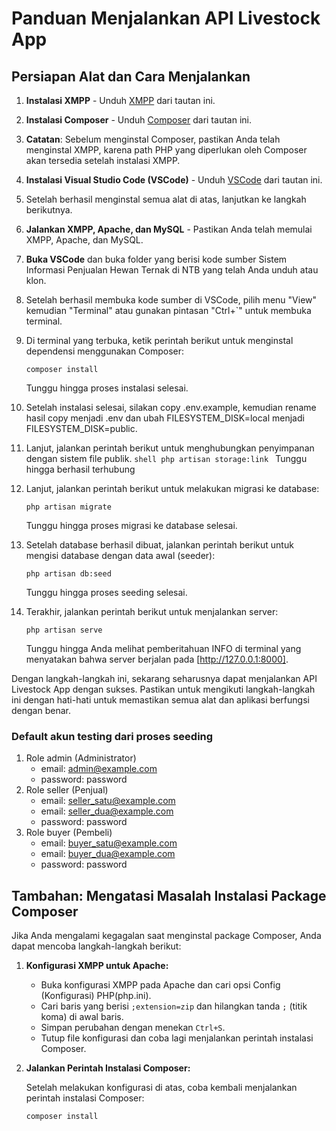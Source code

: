 # Panduan Menjalankan API Livestock App

## Persiapan Alat dan Cara Menjalankan

1. **Instalasi XMPP** - Unduh [XMPP](https://www.apachefriends.org/download.html) dari tautan ini.

2. **Instalasi Composer** - Unduh [Composer](https://getcomposer.org/download) dari tautan ini.

3. **Catatan**: Sebelum menginstal Composer, pastikan Anda telah menginstal XMPP, karena path PHP yang diperlukan oleh Composer akan tersedia setelah instalasi XMPP.

4. **Instalasi Visual Studio Code (VSCode)** - Unduh [VSCode](https://code.visualstudio.com/download) dari tautan ini.

5. Setelah berhasil menginstal semua alat di atas, lanjutkan ke langkah berikutnya.

6. **Jalankan XMPP, Apache, dan MySQL** - Pastikan Anda telah memulai XMPP, Apache, dan MySQL.

7. **Buka VSCode** dan buka folder yang berisi kode sumber Sistem Informasi Penjualan Hewan Ternak di NTB yang telah Anda unduh atau klon.

8. Setelah berhasil membuka kode sumber di VSCode, pilih menu "View" kemudian "Terminal" atau gunakan pintasan "Ctrl+`" untuk membuka terminal.

9. Di terminal yang terbuka, ketik perintah berikut untuk menginstal dependensi menggunakan Composer:
   ```shell
   composer install
   ```
   Tunggu hingga proses instalasi selesai.
10. Setelah instalasi selesai, silakan copy .env.example, kemudian rename hasil copy menjadi .env dan ubah FILESYSTEM_DISK=local menjadi FILESYSTEM_DISK=public.
11. Lanjut, jalankan perintah berikut untuk menghubungkan penyimpanan dengan sistem file publik. 
    ```shell php artisan storage:link ```
    Tunggu hingga berhasil terhubung
12. Lanjut, jalankan perintah berikut untuk melakukan migrasi ke database:
    ```shell
    php artisan migrate
    ```
    Tunggu hingga proses migrasi ke database selesai.
13. Setelah database berhasil dibuat, jalankan perintah berikut untuk mengisi database dengan data awal (seeder):
    ```shell
    php artisan db:seed
    ```
    Tunggu hingga proses seeding selesai.
14. Terakhir, jalankan perintah berikut untuk menjalankan server:
    ```shell
    php artisan serve
    ```
    Tunggu hingga Anda melihat pemberitahuan INFO di terminal yang menyatakan bahwa server berjalan pada [http://127.0.0.1:8000].

Dengan langkah-langkah ini, sekarang seharusnya dapat menjalankan API Livestock App dengan sukses. Pastikan untuk mengikuti langkah-langkah ini dengan hati-hati untuk memastikan semua alat dan aplikasi berfungsi dengan benar.

### Default akun testing dari proses seeding
1. Role admin (Administrator)
   - email: admin@example.com
   - password: password
2. Role seller (Penjual)
   - email: seller_satu@example.com 
   - email: seller_dua@example.com
   - password: password
3. Role buyer (Pembeli)
   - email: buyer_satu@example.com
   - email: buyer_dua@example.com
   - password: password
  
## Tambahan: Mengatasi Masalah Instalasi Package Composer

Jika Anda mengalami kegagalan saat menginstal package Composer, Anda dapat mencoba langkah-langkah berikut:

1. **Konfigurasi XMPP untuk Apache:**

   - Buka konfigurasi XMPP pada Apache dan cari opsi Config (Konfigurasi) PHP(php.ini).
   - Cari baris yang berisi `;extension=zip` dan hilangkan tanda `;` (titik koma) di awal baris.
   - Simpan perubahan dengan menekan `Ctrl+S`.
   - Tutup file konfigurasi dan coba lagi menjalankan perintah instalasi Composer.

2. **Jalankan Perintah Instalasi Composer:**

   Setelah melakukan konfigurasi di atas, coba kembali menjalankan perintah instalasi Composer:

   ```shell
   composer install
   ```
